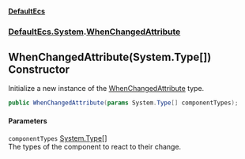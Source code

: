 #### [DefaultEcs](./index.md 'index')
### [DefaultEcs.System](./DefaultEcs-System.md 'DefaultEcs.System').[WhenChangedAttribute](./DefaultEcs-System-WhenChangedAttribute.md 'DefaultEcs.System.WhenChangedAttribute')
## WhenChangedAttribute(System.Type[]) Constructor
Initialize a new instance of the [WhenChangedAttribute](./DefaultEcs-System-WhenChangedAttribute.md 'DefaultEcs.System.WhenChangedAttribute') type.  
```C#
public WhenChangedAttribute(params System.Type[] componentTypes);
```
#### Parameters
<a name='DefaultEcs-System-WhenChangedAttribute-WhenChangedAttribute(System-Type--)-componentTypes'></a>
`componentTypes` [System.Type](https://docs.microsoft.com/en-us/dotnet/api/System.Type 'System.Type')[[]](https://docs.microsoft.com/en-us/dotnet/api/System.Array 'System.Array')  
The types of the component to react to their change.  
  
